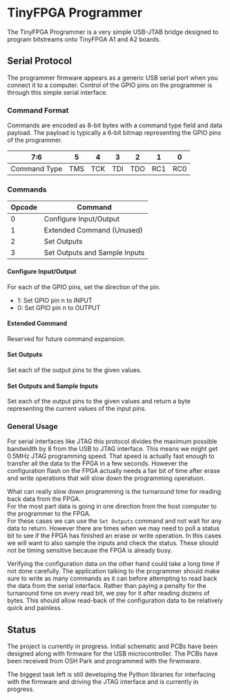 # TinyFPGA Programmer
The TinyFPGA Programmer is a very simple USB-JTAB bridge designed to 
program bitstreams onto TinyFPGA A1 and A2 boards.  

## Serial Protocol
The programmer firmware appears as a generic USB serial port when you connect it
to a computer.  Control of the GPIO pins on the programmer is through this simple
serial interface.  

### Command Format
Commands are encoded as 8-bit bytes with a command type field and data payload.
The payload is typically a 6-bit bitmap representing the GPIO pins of the programmer.

|      7:6     | 5 | 4 | 3 | 2 | 1 | 0 |
|--------------|---|---|---|---|---|---|
| Command Type |TMS|TCK|TDI|TDO|RC1|RC0|

### Commands

|Opcode |             Command           |
|-------|-------------------------------|
|   0   | Configure Input/Output        |
|   1   | Extended Command (Unused)     |
|   2   | Set Outputs                   |
|   3   | Set Outputs and Sample Inputs |

#### Configure Input/Output
For each of the GPIO pins, set the direction of the pin.  
* 1: Set GPIO pin n to INPUT
* 0: Set GPIO pin n to OUTPUT

#### Extended Command
Reserved for future command expansion.

#### Set Outputs
Set each of the output pins to the given values.

#### Set Outputs and Sample Inputs
Set each of the output pins to the given values and return a byte representing
the current values of the input pins.  

### General Usage
For serial interfaces like JTAG this protocol divides the maximum possible bandwidth
by 8 from the USB to JTAG interface.  This means we might get 0.5MHz JTAG programming speed.
That speed is actually fast enough to transfer all the data to the FPGA in a few seconds.  However
the configuration flash on the FPGA actually needs a fair bit of time after erase and write operations
that will slow down the programming operatuon.

What can really slow down programming is the turnaround time for reading back data from the FPGA.  
For the most part data is going in one direction from the host computer to the programmer to the FPGA.  
For these cases we can  use the `Set Outputs` command and not wait for any data to return.  However 
there are times when we may  need to poll a status bit to see if the FPGA has finished an erase or 
write operation.  In this cases we will want to also sample the inputs and check the status.  These 
should not be timing sensitive because the FPGA is already busy.

Verifying the configuration data on the other hand could take a long time if not done carefully.  The
application talking to the programmer should make sure to write as many commands as it can before attempting
to read back the data from the serial interface.  Rather than paying a penalty for the turnaround time on
every read bit, we pay for it after reading dozens of bytes.  This should allow read-back of the configuration
data to be relatively quick and painless.

## Status
The project is currently in progress.  Initial schematic and PCBs have
been designed along with firmware for the USB microcontroller.  The PCBs
have been received from OSH Park and programmed with the firwmware.

The biggest task left is still developing the Python libraries for interfacing 
with the firmware and driving the JTAG interface and is currently in progress.

